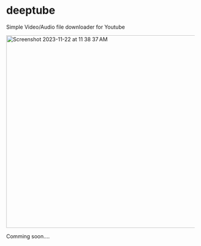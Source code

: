 # deeptube
Simple Video/Audio file downloader for Youtube

<img width="516" alt="Screenshot 2023-11-22 at 11 38 37 AM" src="https://github.com/59rice/Deeptube/assets/101755125/b22d6911-111b-4443-9fb0-8b55825f0971">

Comming soon....
